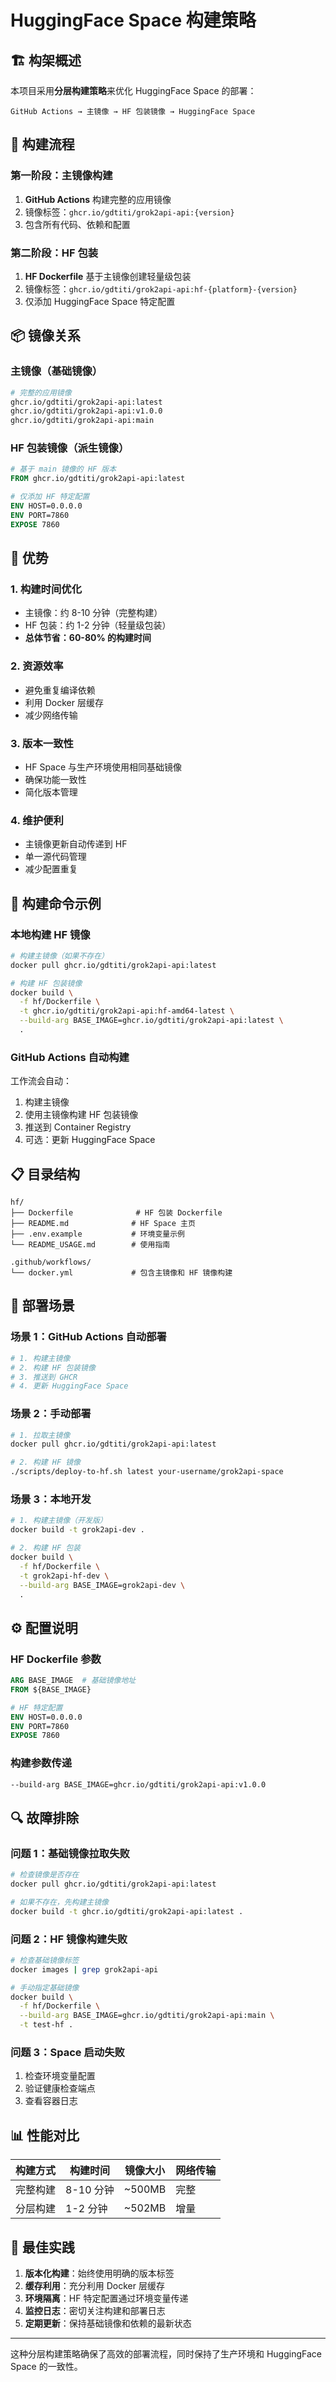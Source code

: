 # HuggingFace Space 构建策略

## 🏗️ 构架概述

本项目采用**分层构建策略**来优化 HuggingFace Space 的部署：

```
GitHub Actions → 主镜像 → HF 包装镜像 → HuggingFace Space
```

## 🔄 构建流程

### 第一阶段：主镜像构建
1. **GitHub Actions** 构建完整的应用镜像
2. 镜像标签：`ghcr.io/gdtiti/grok2api-api:{version}`
3. 包含所有代码、依赖和配置

### 第二阶段：HF 包装
1. **HF Dockerfile** 基于主镜像创建轻量级包装
2. 镜像标签：`ghcr.io/gdtiti/grok2api-api:hf-{platform}-{version}`
3. 仅添加 HuggingFace Space 特定配置

## 📦 镜像关系

### 主镜像（基础镜像）
```dockerfile
# 完整的应用镜像
ghcr.io/gdtiti/grok2api-api:latest
ghcr.io/gdtiti/grok2api-api:v1.0.0
ghcr.io/gdtiti/grok2api-api:main
```

### HF 包装镜像（派生镜像）
```dockerfile
# 基于 main 镜像的 HF 版本
FROM ghcr.io/gdtiti/grok2api-api:latest

# 仅添加 HF 特定配置
ENV HOST=0.0.0.0
ENV PORT=7860
EXPOSE 7860
```

## 🎯 优势

### 1. **构建时间优化**
- 主镜像：约 8-10 分钟（完整构建）
- HF 包装：约 1-2 分钟（轻量级包装）
- **总体节省：60-80% 的构建时间**

### 2. **资源效率**
- 避免重复编译依赖
- 利用 Docker 层缓存
- 减少网络传输

### 3. **版本一致性**
- HF Space 与生产环境使用相同基础镜像
- 确保功能一致性
- 简化版本管理

### 4. **维护便利**
- 主镜像更新自动传递到 HF
- 单一源代码管理
- 减少配置重复

## 🔧 构建命令示例

### 本地构建 HF 镜像
```bash
# 构建主镜像（如果不存在）
docker pull ghcr.io/gdtiti/grok2api-api:latest

# 构建 HF 包装镜像
docker build \
  -f hf/Dockerfile \
  -t ghcr.io/gdtiti/grok2api-api:hf-amd64-latest \
  --build-arg BASE_IMAGE=ghcr.io/gdtiti/grok2api-api:latest \
  .
```

### GitHub Actions 自动构建
工作流会自动：
1. 构建主镜像
2. 使用主镜像构建 HF 包装镜像
3. 推送到 Container Registry
4. 可选：更新 HuggingFace Space

## 📋 目录结构

```
hf/
├── Dockerfile              # HF 包装 Dockerfile
├── README.md              # HF Space 主页
├── .env.example           # 环境变量示例
└── README_USAGE.md        # 使用指南

.github/workflows/
└── docker.yml             # 包含主镜像和 HF 镜像构建
```

## 🚀 部署场景

### 场景 1：GitHub Actions 自动部署
```yaml
# 1. 构建主镜像
# 2. 构建 HF 包装镜像
# 3. 推送到 GHCR
# 4. 更新 HuggingFace Space
```

### 场景 2：手动部署
```bash
# 1. 拉取主镜像
docker pull ghcr.io/gdtiti/grok2api-api:latest

# 2. 构建 HF 镜像
./scripts/deploy-to-hf.sh latest your-username/grok2api-space
```

### 场景 3：本地开发
```bash
# 1. 构建主镜像（开发版）
docker build -t grok2api-dev .

# 2. 构建 HF 包装
docker build \
  -f hf/Dockerfile \
  -t grok2api-hf-dev \
  --build-arg BASE_IMAGE=grok2api-dev \
  .
```

## ⚙️ 配置说明

### HF Dockerfile 参数
```dockerfile
ARG BASE_IMAGE  # 基础镜像地址
FROM ${BASE_IMAGE}

# HF 特定配置
ENV HOST=0.0.0.0
ENV PORT=7860
EXPOSE 7860
```

### 构建参数传递
```bash
--build-arg BASE_IMAGE=ghcr.io/gdtiti/grok2api-api:v1.0.0
```

## 🔍 故障排除

### 问题 1：基础镜像拉取失败
```bash
# 检查镜像是否存在
docker pull ghcr.io/gdtiti/grok2api-api:latest

# 如果不存在，先构建主镜像
docker build -t ghcr.io/gdtiti/grok2api-api:latest .
```

### 问题 2：HF 镜像构建失败
```bash
# 检查基础镜像标签
docker images | grep grok2api-api

# 手动指定基础镜像
docker build \
  -f hf/Dockerfile \
  --build-arg BASE_IMAGE=ghcr.io/gdtiti/grok2api-api:main \
  -t test-hf .
```

### 问题 3：Space 启动失败
1. 检查环境变量配置
2. 验证健康检查端点
3. 查看容器日志

## 📊 性能对比

| 构建方式 | 构建时间 | 镜像大小 | 网络传输 |
|---------|---------|---------|---------|
| 完整构建 | 8-10 分钟 | ~500MB | 完整 |
| 分层构建 | 1-2 分钟 | ~502MB | 增量 |

## 🎉 最佳实践

1. **版本化构建**：始终使用明确的版本标签
2. **缓存利用**：充分利用 Docker 层缓存
3. **环境隔离**：HF 特定配置通过环境变量传递
4. **监控日志**：密切关注构建和部署日志
5. **定期更新**：保持基础镜像和依赖的最新状态

---

这种分层构建策略确保了高效的部署流程，同时保持了生产环境和 HuggingFace Space 的一致性。